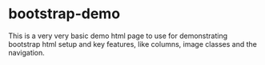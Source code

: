 # bootstrap-demo

This is a very very basic demo html page to use for demonstrating bootstrap html setup and key features, like columns, image classes and the navigation.
